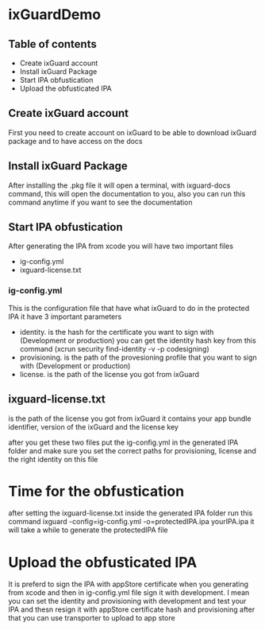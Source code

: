 # ixGuardDemo

## Table of contents
* Create ixGuard account
* Install ixGuard Package
* Start IPA obfustication
* Upload the obfusticated IPA 


## Create ixGuard account
First you need to create account on ixGuard to be able to download ixGuard package
and to have access on the docs

## Install ixGuard Package
After installing the .pkg file it will open a terminal,
with ixguard-docs command, this will open the documentation to you, also you can run this command anytime if you want 
to see the documentation 


## Start IPA obfustication
After generating the IPA from xcode you will have two important files

* ig-config.yml
* ixguard-license.txt


### ig-config.yml

This is the configuration file that have what ixGuard to do in the protected IPA
it have 3 important parameters 

* identity.  is the hash for the certificate you want to sign with (Development or production) 
  you can get the identity hash key from this command (xcrun security find-identity -v -p codesigning)
* provisioning. is the path of the provesioning profile that you want to sign with (Development or production)
* license. is the path of the license you got from ixGuard

## ixguard-license.txt
is the path of the license you got from ixGuard it contains your app bundle identifier, version of the ixGuard and the license key


after you get these two files put the ig-config.yml in the generated IPA folder and make sure you set the correct paths for provisioning, license 
and the right identity on this file 

# Time for the obfustication 

after setting the ixguard-license.txt inside the generated IPA folder run this command ixguard -config=ig-config.yml -o=protectedIPA.ipa yourIPA.ipa
it will take a while to generate the protectedIPA file 


# Upload the obfusticated IPA 
It is preferd to sign the IPA with appStore certificate when you generating from xcode and then in ig-config.yml file sign it with development.
I mean you can set the identity and provisioning with development and test your IPA 
and thesn resign it with appStore certificate hash and provisioning after that you can use transporter to upload to app store  
















